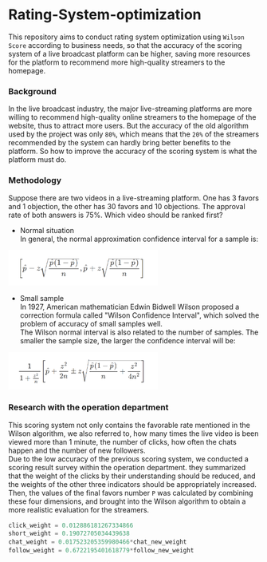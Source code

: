 # Rating-System-optimization
This repository aims to conduct rating system optimization using `Wilson Score` according to business needs, so that the accuracy of the scoring system of a live broadcast platform can be higher, saving more resources for the platform to recommend more high-quality streamers to the homepage.

### Background
In the live broadcast industry, the major live-streaming platforms are more willing to recommend high-quality online streamers to the homepage of the website, thus to attract more users. But the accuracy of the old algorithm used by the project was only `80%`, which means that the `20%` of the streamers recommended by the system can hardly bring better benefits to the platform. So how to improve the accuracy of the scoring system is what the platform must do.

### Methodology
Suppose there are two videos in a live-streaming platform. One has 3 favors and 1 objection, the other has 30 favors and 10 objections. 
The approval rate of both answers is 75%. Which video should be ranked first?

* Normal situation <br>
In general, the normal approximation confidence interval for a sample is: <br>
<img src="https://github.com/nicolehhy/Rating-System-optimization-/raw/master/Normal.png" width="300" alt="Normal">

* Small sample <br>
In 1927, American mathematician Edwin Bidwell Wilson proposed a correction formula called "Wilson Confidence Interval", which solved the problem of accuracy of small samples well. <br>
The Wilson normal interval is also related to the number of samples. The smaller the sample size, the larger the confidence interval will be:
<img src="https://github.com/nicolehhy/Rating-System-optimization-/raw/master/Wilson.png" width="300" alt="Normal">

### Research with the operation department
This scoring system not only contains the favorable rate mentioned in the Wilson algorithm, we also referred to, how many times the live video is been viewed more than 1 minute, the number of clicks, how often the chats happen and the number of new followers. <br>
Due to the low accuracy of the previous scoring system, we conducted a scoring result survey within the operation department. they summarized that the weight of the clicks by their understanding should be reduced, and the weights of the other three indicators should be appropriately increased. Then, the values of the final favors number `P` was calculated by combining these four dimensions, and brought into the Wilson algorithm to obtain a more realistic evaluation for the streamers.

```python
click_weight = 0.012886181267334866
short_weight = 0.19072705034439638
chat_weight = 0.017523205359980466*chat_new_weight
follow_weight = 0.6722195401618779*follow_new_weight
```





